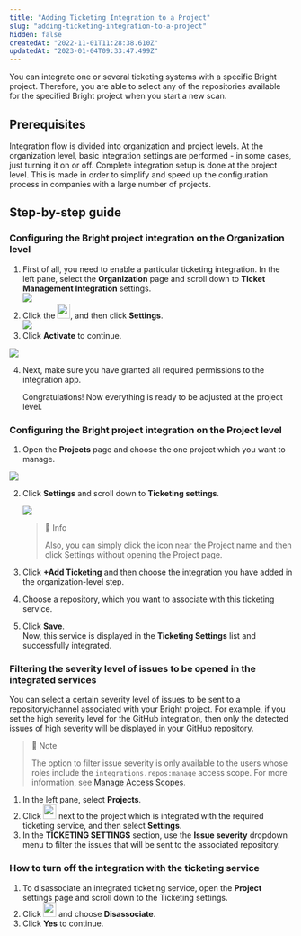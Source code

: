 ```yaml
---
title: "Adding Ticketing Integration to a Project"
slug: "adding-ticketing-integration-to-a-project"
hidden: false
createdAt: "2022-11-01T11:28:38.610Z"
updatedAt: "2023-01-04T09:33:47.499Z"
---
```

You can integrate one or several ticketing systems with a specific Bright project. Therefore, you are able to select any of the repositories available for the specified Bright project when you start a new scan. 

## Prerequisites

Integration flow is divided into organization and project levels. At the organization level, basic integration settings are performed - in some cases, just turning it on or off. Complete integration setup is done at the project level. This is made in order to simplify and speed up the configuration process in companies with a large number of projects. 

## Step-by-step guide

### Configuring the Bright project integration on the Organization level

1. First of all, you need to enable a particular ticketing integration. In the left pane, select the **Organization** page and scroll down to **Ticket Management Integration** settings.  
   ![](https://files.readme.io/4eea092-__2022-11-01__16.41.34.png)
2. Click the <img src="https://files.readme.io/60c9313-dots-button.png" width="23" height="26">, and then click **Settings**.  
   ![](https://files.readme.io/e42f383-__2022-11-01__16.42.49.png)
3. Click **Activate** to continue.

![](https://files.readme.io/8689f52-__2022-11-01__16.45.11.png)



4. Next, make sure you have granted all required permissions to the integration app. 

   Congratulations! Now everything is ready to be adjusted at the project level. 

### Configuring the Bright project integration on the Project level

1. Open the **Projects** page and choose the one project which you want to manage. 

![](https://files.readme.io/2aaa83c-__2022-11-01__17.28.45.png)

2. Click **Settings** and scroll down to **Ticketing settings**.

   ![](https://files.readme.io/db2013a-__2022-11-01__17.29.40.png)

   > 📘 Info
   > 
   > Also, you can simply click the icon near the Project name and then click Settings without opening the Project page.
3. Click **+Add Ticketing** and then choose the integration you have added in the organization-level step.
4. Choose a repository, which you want to associate with this ticketing service.
5. Click **Save**.  
   Now, this service is displayed in the **Ticketing Settings** list and successfully integrated.

### Filtering the severity level of issues to be opened in the integrated services

You can select a certain severity level of issues to be sent to a repository/channel associated with your Bright project. For example, if you set the high severity level for the GitHub integration, then only the detected issues of high severity will be displayed in your GitHub repository. 

> 📘 Note
> 
> The option to filter issue severity is only available to the users whose roles include the `integrations.repos:manage` access scope. For more information, see [Manage Access Scopes](/docs/manage-access-scopes).

1. In the left pane, select **Projects**.
2. Click <img src="https://files.readme.io/60c9313-dots-button.png" width="23" height="26"> next to the project which is integrated with the required ticketing service, and then select **Settings**.
3. In the **TICKETING SETTINGS** section, use the **Issue severity** dropdown menu to filter the issues that will be sent to the associated repository.

### How to turn off the integration with the ticketing service

1. To disassociate an integrated ticketing service, open the **Project** settings page and scroll down to the Ticketing settings. 
2. Click <img src="https://files.readme.io/60c9313-dots-button.png" width="23" height="26"> and choose **Disassociate**.
3. Click **Yes** to continue.